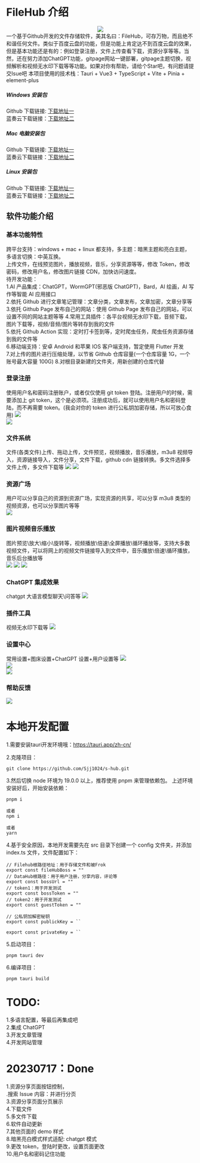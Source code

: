 # FileHub 介绍

<div style="text-align: center; width:100%">
<img src="https://jsd.cdn.zzko.cn/gh/1024huijia/QingChunMeizi@master/fileHub.3z5pyj461dq0.webp"/>
</div>
一个基于Github开发的文件存储软件，美其名曰：FileHub，可存万物，而且绝不和谐任何文件。类似于百度云盘的功能，但是功能上肯定达不到百度云盘的效果，但是基本功能还是有的：例如登录注册，文件上传查看下载，资源分享等等。当然，还在努力添加ChatGPT功能，gitpage网站一键部署，gitpage主题切换，视频解析和视频无水印下载等等功能。如果对你有帮助，请给个Star吧，有问题请提交Isue吧  
本项目使用的技术栈：Tauri + Vue3 + TypeScript + Vite + Pinia + element-plus

##### Windows 安装包

Github 下载链接: [下载地址一](https://1024huijia.github.io/FileHub/root/filehub/FileHub_0.0.2_x64_zh-CN.msi)  
蓝奏云下载链接：[下载地址二](https://wwlu.lanzouq.com/ipnKO14uwf2f)

##### Mac 电脑安装包

Github 下载链接: [下载地址一](https://1024huijia.github.io/FileHub/root/filehub/FileHub_0.0.2_x64.dmg)  
蓝奏云下载链接：[下载地址二](https://wwlu.lanzouq.com/ipnKO14uwf2f)

##### Linux 安装包

Github 下载链接: [下载地址一](https://1024huijia.github.io/FileHub/root/filehub/file-hub_0.0.2_amd64.deb)  
蓝奏云下载链接：[下载地址二](https://wwlu.lanzouq.com/ipnKO14uwf2f)

## 软件功能介绍

### 基本功能特性

跨平台支持：windows + mac + linux 都支持，多主题：暗黑主题和亮白主题，多语言切换：中英互换。  
上传文件，在线预览图片，播放视频，音乐，分享资源等等，修改 Token，修改密码，修改用户名，修改图片链接 CDN，加快访问速度。  
待开发功能：  
1.AI 产品集成：ChatGPT，WormGPT(邪恶版 ChatGPT)，Bard，AI 绘画，AI 写作等智能 AI 应用接口  
2.依托 Github 进行文章笔记管理：文章分类，文章发布，文章加密，文章分享等  
3.依托 Github Page 发布自己的网站：使用 Github Page 发布自己的网站，可以设置不同的网站主题等等 4.常用工具插件：各平台视频无水印下载，音频下载，图片下载等，视频/音频/图片等转存到我的文件  
5.依托 Github Action 实现：定时打卡签到等，定时爬虫任务，爬虫任务资源存储到我的文件等  
6.移动端支持：安卓 Android 和苹果 IOS 客户端支持，暂定使用 Flutter 开发  
7.对上传的图片进行压缩处理，以节省 Github 仓库容量(一个仓库容量 1G，一个账号最大容量 100G) 8.对根目录新建的文件夹，用新创建的仓库代替

### 登录注册

使用用户名和密码注册账户，或者仅仅使用 git token 登陆。注册用户的时候，需要添加上 git token，这个是必须项。注册成功后，就可以使用用户名和密码登陆，而不再需要 token。(我会对你的 token 进行公私钥加密存储，所以可放心食用)
![](https://jsd.cdn.zzko.cn/gh/1024huijia/QingChunMeizi@master/20230720/image.2uh6124tv4a0.webp)  
![](https://jsd.cdn.zzko.cn/gh/1024huijia/QingChunMeizi@master/20230726/image.3p83ldepb780.webp)

### 文件系统

文件(各类文件)上传、拖动上传，文件预览，视频播放，音乐播放，m3u8 视频导入，资源链接导入，文件分享，文件下载，github cdn 链接转换。多文件选择多文件上传，多文件下载等
![](https://jsd.cdn.zzko.cn/gh/1024huijia/QingChunMeizi@master/20230720/image.4ikm9oo3l3m0.webp)
![](https://jsd.cdn.zzko.cn/gh/1024huijia/QingChunMeizi@master/20230720/image.5nlodjb062c0.webp)

### 资源广场

用户可以分享自己的资源到资源广场，实现资源的共享，可以分享 m3u8 类型的视频资源，也可以分享图片等等  
![](https://jsd.cdn.zzko.cn/gh/1024huijia/QingChunMeizi@master/20230726/image.7lcpf67knyo0.webp)

### 图片视频音乐播放

图片预览\放大\缩小\旋转等，视频播放\倍速\全屏播放\循环播放等，支持大多数视频文件，可以将网上的视频文件链接导入到文件中，音乐播放\倍速\循环播放，音乐后台播放等  
![](https://jsd.cdn.zzko.cn/gh/1024huijia/QingChunMeizi@master/20230720/image.69xjc9jm1800.webp)
![](https://jsd.cdn.zzko.cn/gh/1024huijia/QingChunMeizi@master/20230720/image.26skfpadn5og.webp)
![](https://jsd.cdn.zzko.cn/gh/1024huijia/QingChunMeizi@master/20230720/image.2whu0rbw5la0.webp)

### ChatGPT 集成效果

chatgpt 大语言模型聊天\问答等
![](https://cdn.staticaly.com/gh/1024huijia/QingChunMeizi@master/20230720/image.32nkp0ib2r20.webp)

### 插件工具

视频无水印下载等
![](https://jsd.cdn.zzko.cn/gh/1024huijia/QingChunMeizi@master/20230726/image.61j93kheyy80.webp)

### 设置中心

常用设置+图床设置+ChatGPT 设置+用户设置等
![](https://jsd.cdn.zzko.cn/gh/1024huijia/QingChunMeizi@master/20230726/image.7ifcl62dqew0.webp)  
![](https://jsd.cdn.zzko.cn/gh/1024huijia/QingChunMeizi@master/20230726/image.2myajqua1sy0.webp)  
![](https://jsd.cdn.zzko.cn/gh/1024huijia/QingChunMeizi@master/20230726/image.9e8nookw6o0.webp)

### 帮助反馈

![](https://jsd.cdn.zzko.cn/gh/1024huijia/QingChunMeizi@master/20230726/image.2umhfyy4khq0.webp)


# 本地开发配置  

1.需要安装tauri开发环境哦：https://tauri.app/zh-cn/  

2.克隆项目：

```
git clone https://github.com/Sjj1024/s-hub.git
```

3.然后切换 node 环境为 19.0.0 以上，推荐使用 pnpm 来管理依赖包。
上述环境安装好后，开始安装依赖：

```
pnpm i

或者
npm i

或者
yarn
```

4.基于安全原因，本地开发需要先在 src 目录下创建一个 config 文件夹，并添加 index.ts 文件，文件配置如下：

```
// Filehub根路径地址：用于存储文件和被Frok
export const fileHubBoss = ""
// DataHub根路径：用于用户注册，分享内容，评论等
export const bossUrl = ""
// token1：用于开发测试
export const bossToken = ""
// token2：用于开发测试
export const guestToken = ""

// 公私钥加解密秘钥
export const publickKey = ``

export const privateKey = ``
```

5.启动项目：

```
pnpm tauri dev
```

6.编译项目：

```
pnpm tauri build
```

# TODO:

1.多语言配置，等最后再集成吧  
2.集成 ChatGPT   
3.开发文章管理  
4.开发网站管理  

# 20230717：Done

1.资源分享页面按钮控制，   
.搜索 Issue 内容：并进行分页   
3.资源分享页面分页展示   
4.下载文件   
5.多文件下载   
6.软件自动更新   
7.其他页面的 demo 样式   
8.暗黑亮白模式样式适配: chatgpt 模式   
9.更改 token，登陆时更改，设置页面更改   
10.用户名和密码记住功能  
